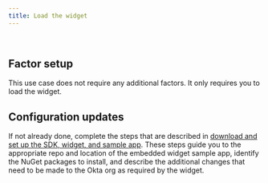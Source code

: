 ```yaml
---
title: Load the widget
---
```


<div class="oie-embedded-sdk">

<ApiLifecycle access="ie" /><br>

<StackSelector class="cleaner-selector"/>

## Factor setup

This use case does not require any additional factors. It only requires you to load the widget.

## Configuration updates

If not already done, complete the steps that are described in [download and set up the SDK, widget, and sample app](/docs/guides/oie-embedded-common-download-setup-app/aspnet/main/). These steps guide you to the appropriate repo and location
of the embedded widget sample app, identify the NuGet packages to install, and describe the additional changes that need to be made to the Okta org as required by the widget.

<StackSelector snippet="summaryofsteps" noSelector />

<StackSelector snippet="integrationsteps" noSelector />

</div>
